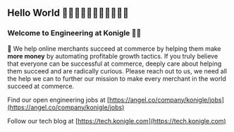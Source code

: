 ## Hello World 👋👋🏻👋🏼👋🏽👋🏾👋🏿

### Welcome to Engineering at Konigle 👩‍💻 
🌈 We help online merchants succeed at commerce by helping them make **more money** by automating profitable growth tactics.
If you truly believe that everyone  can be successful at commerce, deeply care about helping them succeed and are radically curious. Please reach out 
to us, we need all the help we can to further our mission to make every merchant in the world succeed at commerce. 

Find our open engineering jobs at [https://angel.co/company/konigle/jobs](https://angel.co/company/konigle/jobs)

Follow our tech blog at [https://tech.konigle.com](https://tech.konigle.com)
